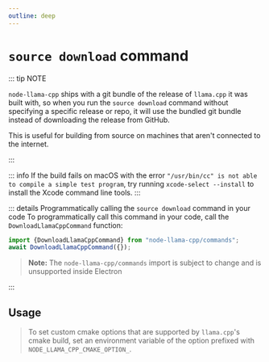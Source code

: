 ```yaml
---
outline: deep
---
```

# `source download` command

<script setup lang="ts">
import {data as docs} from "../cli.data.js";
const commandDoc = docs.source.download;
</script>

<p><div v-html="commandDoc.description"></div></p>

::: tip NOTE

`node-llama-cpp` ships with a git bundle of the release of `llama.cpp` it was built with,
so when you run the `source download` command without specifying a specific release or repo,
it will use the bundled git bundle instead of downloading the release from GitHub.

This is useful for building from source on machines that aren't connected to the internet.

:::

::: info
If the build fails on macOS with the error `"/usr/bin/cc" is not able to compile a simple test program`, try running `xcode-select --install` to install the Xcode command line tools.
:::

::: details Programmatically calling the `source download` command in your code
To programmatically call this command in your code, call the `DownloadLlamaCppCommand` function:
```typescript
import {DownloadLlamaCppCommand} from "node-llama-cpp/commands";
await DownloadLlamaCppCommand({});
```
> **Note:** The `node-llama-cpp/commands` import is subject to change and is unsupported inside Electron

:::

## Usage
<div v-html="commandDoc.usageHtml"></div>
<div v-html="commandDoc.options"></div>

> To set custom cmake options that are supported by `llama.cpp`'s cmake build,
> set an environment variable of the option prefixed with `NODE_LLAMA_CPP_CMAKE_OPTION_`.
